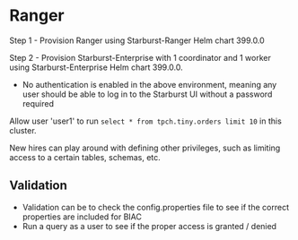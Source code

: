 # Ranger

Step 1 - Provision Ranger using Starburst-Ranger Helm chart 399.0.0

Step 2 - Provision Starburst-Enterprise with 1 coordinator and 1 worker using Starburst-Enterprise Helm chart 399.0.0.

- No authentication is enabled in the above environment, meaning any user should be able to log in to the Starburst UI without a password required

Allow user 'user1' to run `select * from tpch.tiny.orders limit 10` in this cluster.

New hires can play around with defining other privileges, such as limiting access to a certain tables, schemas, etc.

## Validation

- Validation can be to check the config.properties file to see if the correct properties are included for BIAC
- Run a query as a user to see if the proper access is granted / denied
